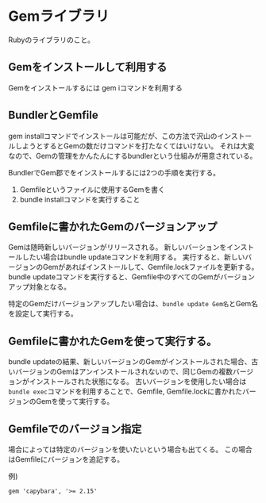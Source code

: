 # Gemライブラリ
Rubyのライブラリのこと。


## Gemをインストールして利用する
Gemをインストールするには gem iコマンドを利用する

## BundlerとGemfile
gem installコマンドでインストールは可能だが、この方法で沢山のインストールしようとするとGemの数だけコマンドを打たなくてはいけない。
それは大変なので、Gemの管理をかんたんにするbundlerという仕組みが用意されている。

BundlerでGem郡でをインストールするには2つの手順を実行する。
1. Gemfileというファイルに使用するGemを書く
2. bundle installコマンドを実行すること

## Gemfileに書かれたGemのバージョンアップ
Gemは随時新しいバージョンがリリースされる。
新しいバーションをインストールしたい場合はbundle updateコマンドを利用する。
実行すると、新しいバージョンのGemがあればインストールして、Gemfile.lockファイルを更新する。
bundle updateコマンドを実行すると、Gemfile中のすべてのGemがバージョンアップ対象となる。

特定のGemだけバージョンアップしたい場合は、`bundle update Gem名`とGem名を設定して実行する。

## Gemfileに書かれたGemを使って実行する。
bundle updateの結果、新しいバージョンのGemがインストールされた場合、古いバージョンのGemはアンインストールされないので、同じGemの複数バージョンがインストールされた状態になる。
古いバージョンを使用したい場合は`bundle exec`コマンドを利用することで、Gemfile, Gemfile.lockに書かれたバージョンのGemを使って実行する。

## Gemfileでのバージョン指定
場合によっては特定のバージョンを使いたいという場合も出てくる。
この場合はGemfileにバージョンを追記する。

例)

```
gem 'capybara', '>= 2.15'
```
